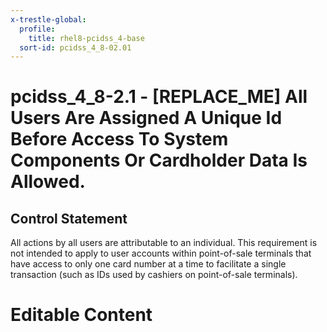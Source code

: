 ```yaml
---
x-trestle-global:
  profile:
    title: rhel8-pcidss_4-base
  sort-id: pcidss_4_8-02.01
---
```


# pcidss_4_8-2.1 - \[REPLACE_ME\] All Users Are Assigned A Unique Id Before Access To System Components Or Cardholder Data Is Allowed.

## Control Statement

All actions by all users are attributable to an individual. This requirement is not
intended to apply to user accounts within point-of-sale terminals that have access to only
one card number at a time to facilitate a single transaction (such as IDs used by cashiers
on point-of-sale terminals).

# Editable Content

<!-- Make additions and edits below -->
<!-- The above represents the contents of the control as received by the profile, prior to additions. -->
<!-- If the profile makes additions to the control, they will appear below. -->
<!-- The above markdown may not be edited but you may edit the content below, and/or introduce new additions to be made by the profile. -->
<!-- If there is a yaml header at the top, parameter values may be edited. Use --set-parameters to incorporate the changes during assembly. -->
<!-- The content here will then replace what is in the profile for this control, after running profile-assemble. -->
<!-- The current profile has no added parts for this control, but you may add new ones here. -->
<!-- Each addition must have a heading either of the form ## Control my_addition_name -->
<!-- or ## Part a. (where the a. refers to one of the control statement labels.) -->
<!-- "## Control" parts are new parts added after the statement part. -->
<!-- "## Part" parts are new parts added into the top-level statement part with that label. -->
<!-- Subparts may be added with nested hash levels of the form ### My Subpart Name -->
<!-- underneath the parent ## Control or ## Part being added -->
<!-- See https://oscal-compass.github.io/compliance-trestle/tutorials/ssp_profile_catalog_authoring/ssp_profile_catalog_authoring for guidance. -->
